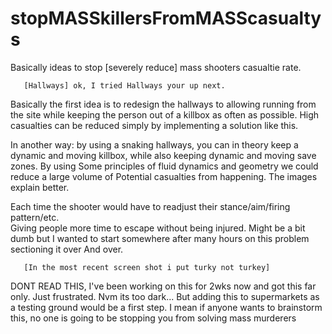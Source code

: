 # stopMASSkillersFromMASScasualtys
Basically ideas to stop [severely reduce] mass shooters casualtie rate. 

       [Hallways] ok, I tried Hallways your up next.

Basically the first idea is to redesign the hallways to allowing running
from the site while keeping the person out of a killbox as often as possible.
High casualties can be reduced simply by implementing a solution like this. 

In another way: by using a snaking hallways, you can in theory keep a dynamic
and moving killbox, while also keeping dynamic and moving save zones. By using
Some principles of fluid dynamics and geometry we could reduce a large volume of 
Potential casualties from happening. The images explain better.   

Each time the shooter would have to readjust their stance/aim/firing pattern/etc.  
Giving people more time to escape without being injured. Might be a bit dumb but
I wanted to start somewhere after many hours on this problem sectioning it over
And over. 


       [In the most recent screen shot i put turky not turkey]




DONT READ THIS, I've been working on this for 2wks now and got this far only. Just frustrated. 
Nvm its too dark...
But adding this to supermarkets as a testing ground would be a first step.
I mean if anyone wants to brainstorm this, no one is going to be stopping you from solving mass murderers
